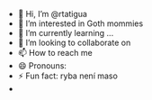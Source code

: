 - 👋 Hi, I’m @rtatigua
- 👀 I’m interested in Goth mommies
- 🌱 I’m currently learning ...
- 💞️ I’m looking to collaborate on 
- 📫 How to reach me 
- 😄 Pronouns: 
- ⚡ Fun fact: ryba není maso
- 

<!---
rtatigua/rtatigua is a ✨ special ✨ repository because its `README.md` (this file) appears on your GitHub profile.
You can click the Preview link to take a look at your changes.
--->
